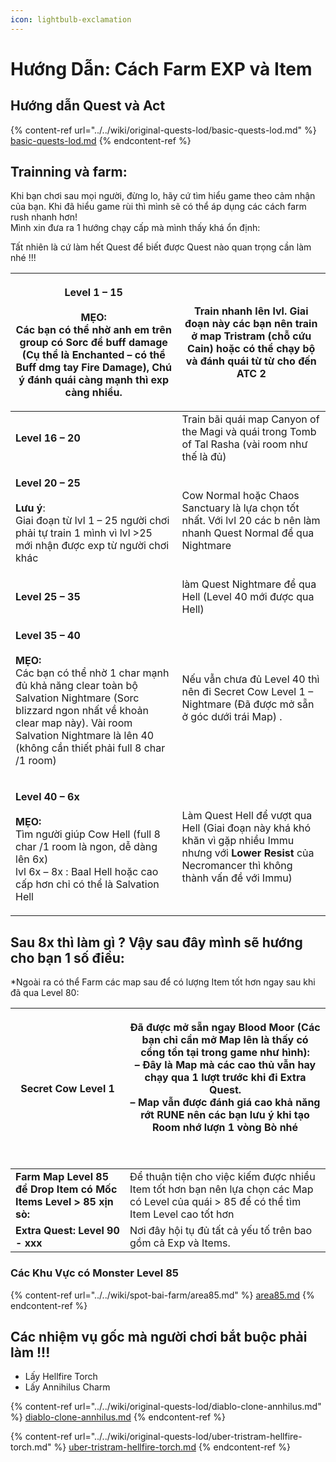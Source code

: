 ```yaml
---
icon: lightbulb-exclamation
---
```


# Hướng Dẫn: Cách Farm EXP và Item

## **Hướng dẫn Quest và Act**

{% content-ref url="../../wiki/original-quests-lod/basic-quests-lod.md" %}
[basic-quests-lod.md](../../wiki/original-quests-lod/basic-quests-lod.md)
{% endcontent-ref %}

## Trainning và farm: <a href="#h-trainning-va-farm" id="h-trainning-va-farm"></a>

Khi bạn chơi sau mọi người, đừng lo, hãy cứ tìm hiểu game theo cảm nhận của bạn. Khi đã hiểu game rùi thì mình sẽ có thể áp dụng các cách farm rush nhanh hơn!\
Mình xin đưa ra 1 hướng chạy cấp mà mình thấy khá ổn định:

Tất nhiên là cứ làm hết Quest để biết được Quest nào quan trọng cần làm nhé !!!

| <p><strong>Level 1 – 15</strong><br><br><strong>MẸO:</strong><br>Các bạn có thể nhờ anh em trên group có Sorc để buff damage (Cụ thể là Enchanted – có thể Buff dmg tay Fire Damage), Chú ý đánh quái càng mạnh thì exp càng nhiều.</p>                                                | Train nhanh lên lvl. Giai đoạn này các bạn nên train ở map Tristram (chỗ cứu Cain) hoặc có thể chạy bộ và đánh quái từ từ cho đến ATC 2                   |
| -------------------------------------------------------------------------------------------------------------------------------------------------------------------------------------------------------------------------------------------------------------------------------------- | --------------------------------------------------------------------------------------------------------------------------------------------------------- |
| **Level 16 – 20**                                                                                                                                                                                                                                                                      | Train bãi quái map Canyon of the Magi và quái trong Tomb of Tal Rasha (vài room như thế là đủ)                                                            |
| <p><strong>Level 20 – 25</strong><br><br><strong>Lưu ý</strong>:<br>Giai đoạn từ lvl 1 – 25 người chơi phải tự train 1 mình vì lvl >25 mới nhận được exp từ người chơi khác</p>                                                                                                        | Cow Normal hoặc Chaos Sanctuary là lựa chọn tốt nhất. Với lvl 20 các b nên làm nhanh Quest Normal để qua Nightmare                                        |
| **Level 25 – 35**                                                                                                                                                                                                                                                                      | làm Quest Nightmare để qua Hell (Level 40 mới được qua Hell)                                                                                              |
| <p><strong>Level 35 – 40</strong><br><br><strong>MẸO:</strong><br>Các bạn có thể nhờ 1 char mạnh đủ khả năng clear toàn bộ Salvation Nightmare (Sorc blizzard ngon nhất về khoản clear map này). Vài room Salvation Nightmare là lên 40 (không cần thiết phải full 8 char /1 room)</p> | Nếu vẫn chưa đủ Level 40 thì nên đi Secret Cow Level 1 – Nightmare (Đã được mở sẵn ở góc dưới trái Map) .                                                 |
| <p><strong>Level 40 – 6x</strong><br><br><strong>MẸO:</strong><br>Tìm người giúp Cow Hell (full 8 char /1 room là ngon, dễ dàng lên 6x)<br>lvl 6x – 8x : Baal Hell hoặc cao cấp hơn chỉ có thể là Salvation Hell</p>                                                                   | Làm Quest Hell để vượt qua Hell (Giai đoạn này khá khó khăn vì gặp nhiều Immu nhưng với **Lower Resist** của Necromancer thì không thành vấn đề với Immu) |

## **Sau 8x thì làm gì** ? Vậy sau đây mình sẽ hướng cho bạn 1 số điều: <a href="#h-sau-8x-thi-lam-gi-vay-sau-day-minh-se-huong-cho-ban-1-so-dieu" id="h-sau-8x-thi-lam-gi-vay-sau-day-minh-se-huong-cho-ban-1-so-dieu"></a>

\*Ngoài ra có thể Farm các map sau để có lượng Item tốt hơn ngay sau khi đã qua Level 80:

| **Secret Cow Level 1**                                             | <p>Đã được mở sẵn ngay Blood Moor (Các bạn chỉ cần mở Map lên là thấy có cổng tồn tại trong game như hình):<br>– Đây là Map mà các cao thủ vẫn hay chạy qua 1 lượt trước khi đi Extra Quest.<br>– Map vẫn được đánh giá cao khả năng rớt <strong>RUNE</strong> nên các bạn lưu ý khi tạo Room nhớ lượn 1 vòng Bò nhé<br><br></p><p><img src="https://d2tm.com/app/uploads/2024/08/image-49.png" alt="" data-size="original"></p> |
| ------------------------------------------------------------------ | -------------------------------------------------------------------------------------------------------------------------------------------------------------------------------------------------------------------------------------------------------------------------------------------------------------------------------------------------------------------------------------------------------------------------------- |
| **Farm Map Level 85 để Drop Item có Mốc Items Level > 85 xịn sò:** | Để thuận tiện cho việc kiếm được nhiều Item tốt hơn bạn nên lựa chọn các Map có Level của quái > 85 để có thể tìm Item Level cao tốt hơn                                                                                                                                                                                                                                                                                         |
| **Extra Quest: Level 90 - xxx**                                    | Nơi đây hội tụ đủ tất cả yếu tố trên bao gồm cả Exp và Items.                                                                                                                                                                                                                                                                                                                                                                    |

### Các Khu Vực có Monster Level 85

{% content-ref url="../../wiki/spot-bai-farm/area85.md" %}
[area85.md](../../wiki/spot-bai-farm/area85.md)
{% endcontent-ref %}

## Các nhiệm vụ gốc mà người chơi bắt buộc phải làm !!!

* Lấy Hellfire Torch
* Lấy Annihilus Charm

{% content-ref url="../../wiki/original-quests-lod/diablo-clone-annhilus.md" %}
[diablo-clone-annhilus.md](../../wiki/original-quests-lod/diablo-clone-annhilus.md)
{% endcontent-ref %}

{% content-ref url="../../wiki/original-quests-lod/uber-tristram-hellfire-torch.md" %}
[uber-tristram-hellfire-torch.md](../../wiki/original-quests-lod/uber-tristram-hellfire-torch.md)
{% endcontent-ref %}
